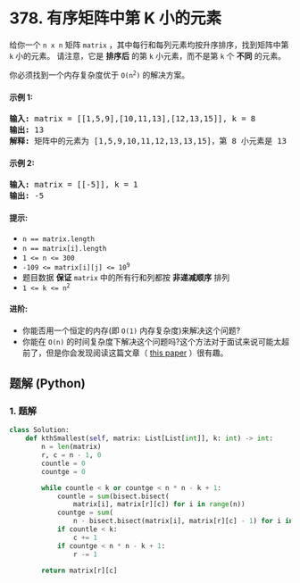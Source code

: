 # 378. 有序矩阵中第 K 小的元素
给你一个 `n x n` 矩阵 `matrix` ，其中每行和每列元素均按升序排序，找到矩阵中第 `k` 小的元素。
请注意，它是 **排序后** 的第 `k` 小元素，而不是第 `k` 个 **不同** 的元素。

你必须找到一个内存复杂度优于 <code>O(n<sup>2</sup>)</code> 的解决方案。

#### 示例 1:
<pre>
<strong>输入:</strong> matrix = [[1,5,9],[10,11,13],[12,13,15]], k = 8
<strong>输出:</strong> 13
<strong>解释:</strong> 矩阵中的元素为 [1,5,9,10,11,12,13,13,15]，第 8 小元素是 13
</pre>

#### 示例 2:
<pre>
<strong>输入:</strong> matrix = [[-5]], k = 1
<strong>输出:</strong> -5
</pre>

#### 提示:
* `n == matrix.length`
* `n == matrix[i].length`
* `1 <= n <= 300`
* <code>-109 <= matrix[i][j] <= 10<sup>9</sup></code>
* 题目数据 **保证** `matrix` 中的所有行和列都按 **非递减顺序** 排列
* <code>1 <= k <= n<sup>2</sup></code>

#### 进阶:
* 你能否用一个恒定的内存(即 `O(1)` 内存复杂度)来解决这个问题?
* 你能在 `O(n)` 的时间复杂度下解决这个问题吗?这个方法对于面试来说可能太超前了，但是你会发现阅读这篇文章（ [this paper](http://www.cse.yorku.ca/~andy/pubs/X+Y.pdf) ）很有趣。

## 题解 (Python)

### 1. 题解
```Python
class Solution:
    def kthSmallest(self, matrix: List[List[int]], k: int) -> int:
        n = len(matrix)
        r, c = n - 1, 0
        countle = 0
        countge = 0

        while countle < k or countge < n * n - k + 1:
            countle = sum(bisect.bisect(
                matrix[i], matrix[r][c]) for i in range(n))
            countge = sum(
                n - bisect.bisect(matrix[i], matrix[r][c] - 1) for i in range(n))
            if countle < k:
                c += 1
            if countge < n * n - k + 1:
                r -= 1

        return matrix[r][c]
```
